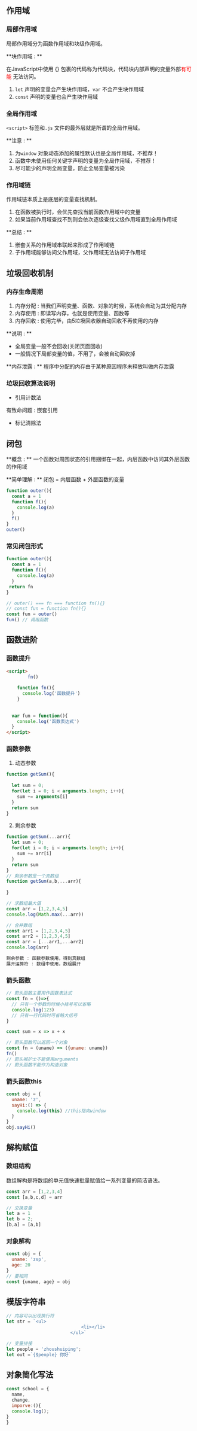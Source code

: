 ## 作用域

### 局部作用域

局部作用域分为函数作用域和块级作用域。

**块作用域 : **

在JavaScript中使用 {} 包裹的代码称为代码块，代码块内部声明的变量外部<span style="color:red;">有可能</span> 无法访问。

1. `let` 声明的变量会产生块作用域，`var` 不会产生块作用域
2. `const` 声明的变量也会产生块作用域

### 全局作用域

`<script>` 标签和`.js` 文件的最外层就是所谓的全局作用域。

**注意 : **

1. 为`window`  对象动态添加的属性默认也是全局作用域，不推荐！
2. 函数中未使用任何关键字声明的变量为全局作用域，不推荐！
3. 尽可能少的声明全局变量，防止全局变量被污染

 ### 作用域链

作用域链本质上是底层的变量查找机制。

1. 在函数被执行时，会优先查找当前函数作用域中的变量
2. 如果当前作用域查找不到则会依次逐级查找父级作用域直到全局作用域

**总结 : **

1. 嵌套关系的作用域串联起来形成了作用域链
2. 子作用域能够访问父作用域，父作用域无法访问子作用域

## 垃圾回收机制

### 内存生命周期

1. 内存分配 : 当我们声明变量、函数、对象的时候，系统会自动为其分配内存
2. 内存使用 : 即读写内存，也就是使用变量、函数等
3. 内存回收 : 使用完毕，由5垃圾回收器自动回收不再使用的内存

**说明 : **

* 全局变量一般不会回收(关闭页面回收)
* 一般情况下局部变量的值，不用了，会被自动回收掉

**内存泄露 : ** 程序中分配的内存由于某种原因程序未释放叫做内存泄露

### 垃圾回收算法说明

* 引用计数法

有致命问题 : 嵌套引用

* 标记清除法

## 闭包

**概念 : ** 一个函数对周围状态的引用捆绑在一起，内层函数中访问其外层函数的作用域

**简单理解 : ** 闭包 = 内层函数 + 外层函数的变量

```js
function outer(){
  const a = 1
  function f(){
    console.log(a)
  }
  f()
}
outer()
```

### 常见闭包形式

 ```js
 function outer(){
   const a = 1
   function f(){
     console.log(a)
   }
  return fn
 }
 
 // outer() === fn === function fn(){}
 // const fun = function fn(){}
 const fun = outer()
 fun() // 调用函数
 ```

## 函数进阶

### 函数提升

```html
<script>
		fn()
  	
  	function fn(){
      console.log('函数提升')
    }
  
  
  var fun = function(){
    console.log('函数表达式')
  }
</script>
```

### 函数参数

1. 动态参数

```js
function getSum(){
  
  let sum = 0;
  for(let i = 0; i < arguments.length; i++){
    sum += arguments[i]
  }
  return sum
}
```



2. 剩余参数

```js
function getSum(...arr){
  let sum = 0;
  for(let i = 0; i < arguments.length; i++){
    sum += arr[i]
  }
  return sum
}
// 剩余参数是一个真数组
function getSum(a,b,...arr){
  
}

// 求数组最大值
const arr = [1,2,3,4,5]
console.log(Math.max(...arr))

// 合并数组
const arr1 = [1,2,3,4,5]
const arr2 = [1,2,3,4,5]
const arr = [...arr1,...arr2]
console.log(arr)

剩余参数 : 函数参数使用，得到真数组
展开运算符 : 数组中使用，数组展开
```

### 箭头函数

```js
// 箭头函数主要用作函数表达式
const fn = ()=>{
  // 只有一个参数的时候小括号可以省略
  console.log(123)
  // 只有一行代码时可省略大括号
}

const sum = x => x + x

// 箭头函数可以返回一个对象
const fn = (uname) => ({uname: uname})
fn()
// 箭头喊护士不能使用arguments
// 箭头函数不能作为构造对象 
```

### 箭头函数this

```js
const obj = {
  uname: 'z',
  sayHi:() => {
    console.log(this) //this指向window
  }
}
obj.sayHi()
```

## 解构赋值

### 数组结构

数组解构是将数组的单元值快速批量赋值给一系列变量的简洁语法。

```js
const arr = [1,2,3,4]
const [a,b,c,d] = arr

// 交换变量
let a = 1
let b = 2;
[b,a] = [a,b]
```

### 对象解构

```js
const obj = {
  uname: 'zsp',
  age: 20
}
// 要相同
const {uname, age} = obj
```

## 模版字符串

```js
// 内容可以出现换行符
let str = `<ul>
							<li></li>
						</ul>`

// 变量拼接
let people = 'zhoushuiping';
let out =`{$people} 你好`
```

## 对象简化写法

```js
const school = {
  name,
  change,
  imporve:(){
  console.log();
}
}
```



